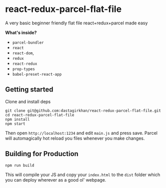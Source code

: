 # react-redux-parcel-flat-file

A very basic beginner friendly flat file react+redux+parcel made easy

**What's inside?**

* `parcel-bundler`
* `react`
* `react-dom`,
* `redux`
* `react-redux`
* `prop-types`
* `babel-preset-react-app`

## Getting started

Clone and install deps

```
git clone git@github.com:dastagirkhan/react-redux-parcel-flat-file.git
cd react-redux-parcel-flat-file
npm install
npm start
```

Then open `http://localhost:1234` and edit `main.js` and press save. Parcel
will automagically hot reload you files whenever you make changes.

## Building for Production

```
npm run build
```

This will compile your JS and copy your `index.html` to the `dist` folder which
you can deploy wherever as a good ol' webpage.
